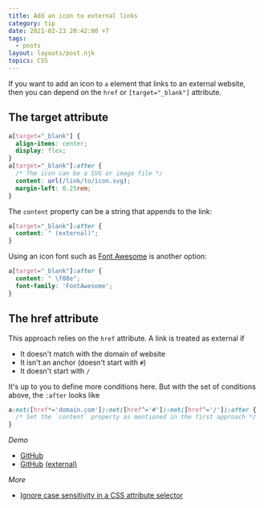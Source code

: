 ```yaml
---
title: Add an icon to external links
category: tip
date: 2021-02-23 20:42:00 +7
tags:
  - posts
layout: layouts/post.njk
topics: CSS
---
```


If you want to add an icon to `a` element that links to an external website, then you can depend on the `href` or `[target="_blank"]` attribute.

## The target attribute

```css
a[target="_blank"] {
  align-items: center;
  display: flex;
}
a[target="_blank"]:after {
  /* The icon can be a SVG or image file */
  content: url(/link/to/icon.svg);
  margin-left: 0.25rem;
}
```

The `content` property can be a string that appends to the link:

```css
a[target="_blank"]:after {
  content: " (external)";
}
```

Using an icon font such as [Font Awesome](https://fontawesome.com) is another option:

```css
a[target="_blank"]:after {
  content: " \f08e";
  font-family: 'FontAwesome';
}
```

## The href attribute

This approach relies on the `href` attribute. A link is treated as external if 

* It doesn't match with the domain of website
* It isn't an anchor (doesn't start with `#`)
* It doesn't start with `/`

It's up to you to define more conditions here. But with the set of conditions above, the `:after` looks like

```css
a:not([href*='domain.com']):not([href^='#']):not([href^='/']):after {
  /* Set the `content` property as mentioned in the first approach */
}
```

_Demo_

<style>
.demo__link {
  align-items: center;
  display: flex;
}
.demo__link--icon[target="_blank"]:after {
  content: url(/img/link.svg);
  margin-left: 0.25rem;
}
.demo__link--text[target="_blank"]:after {
  content: " (external)";
  margin-left: 0.25rem;
}
</style>

* <a class="demo__link demo__link--icon" href="https://github.com/phuoc-ng/frontend-tips" target="_blank">GitHub</a>
* <a class="demo__link demo__link--text" href="https://github.com/phuoc-ng/frontend-tips" target="_blank">GitHub</a>

_More_

* [Ignore case sensitivity in a CSS attribute selector](/ignore-case-sensitivity-in-a-css-attribute-selector.html)